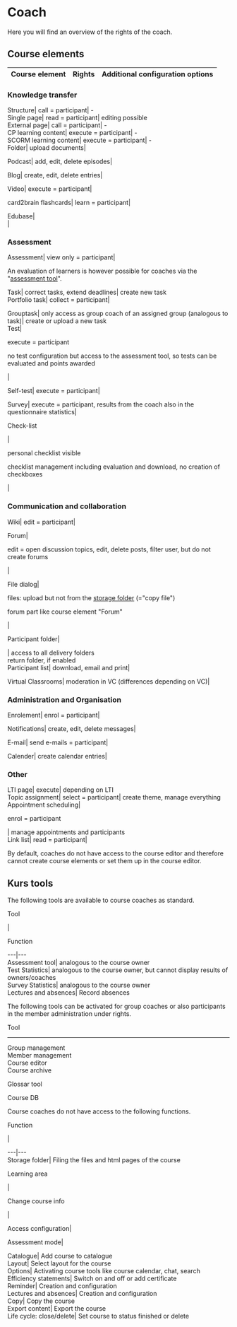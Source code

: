 # Coach

Here you will find an overview of the rights of the coach.

## Course elements

Course element| Rights| Additional configuration options  
---|---|---  
  
### Knowledge transfer  
  
Structure| call = participant| -  
Single page| read = participant| editing possible  
External page| call = participant| -  
CP learning content| execute = participant| -  
SCORM learning content| execute = participant| -  
Folder| upload documents|  
  
Podcast| add, edit, delete episodes|  
  
Blog| create, edit, delete entries|  
  
Video| execute = participant|  
  
card2brain flashcards| learn = participant|  
  
Edubase|  
|  
  
  
### Assessment  
  
Assessment| view only = participant|

An evaluation of learners is however possible for coaches via the "[assessment
tool](Assessment+of+learners.html)".  
  
Task| correct tasks, extend deadlines| create new task  
Portfolio task| collect = participant|  
  
Grouptask| only access as group coach of an assigned group (analogous to
task)| create or upload a new task  
Test|

execute = participant

no test configuration but access to the assessment tool, so tests can be
evaluated and points awarded

|  
  
Self-test| execute = participant|  
  
Survey| execute = participant, results from the coach also in the
questionnaire statistics|  
  
  
Check-list

|

personal checklist visible

checklist management including evaluation and download, no creation of
checkboxes

|  
  
  
### Communication and collaboration  
  
Wiki| edit = participant|  
  
Forum|

edit = open discussion topics, edit, delete posts, filter user, but do not
create forums

|  
  
File dialog|

files: upload but not from the [storage folder](Using+Course+Tools.html)
(="copy file")

forum part like course element "Forum"

|  
  
Participant folder|

  

| access to all delivery folders  
return folder, if enabled  
Participant list| download, email and print|  
  
Virtual Classrooms| moderation in VC (differences depending on VC)|  
  
  
### Administration and Organisation  
  
Enrolement| enrol = participant|  
  
Notifications| create, edit, delete messages|  
  
E-mail| send e-mails = participant|  
  
Calender| create calendar entries|  
  
  
### Other  
  
LTI page| execute| depending on LTI  
Topic assignment| select = participant| create theme, manage everything  
Appointment scheduling|

enrol = participant

| manage appointments and participants  
Link list| read = participant|  
  
  
By default, coaches do not have access to the course editor and therefore
cannot create course elements or set them up in the course editor.

## Kurs tools

The following tools are available to course coaches as standard.

Tool

|

Function  
  
---|---  
Assessment tool| analogous to the course owner  
Test Statistics| analogous to the course owner, but cannot display results of
owners/coaches  
Survey Statistics| analogous to the course owner  
Lectures and absences| Record absences  
  
The following tools can be activated for group coaches or also participants in
the member administration under rights.

Tool  
  
---  
Group management  
Member management  
Course editor  
Course archive  
  
Glossar tool  
  
Course DB  
  
Course coaches do not have access to the following functions.

Function

|  
  
---|---  
Storage folder| Filing the files and html pages of the course  
  
Learning area

|  
  
  
Change course info

|  
  
Access configuration|  
  
Assessment mode|  
  
Catalogue| Add course to catalogue  
Layout| Select layout for the course  
Options| Activating course tools like course calendar, chat, search  
Efficiency statements| Switch on and off or add certificate  
Reminder| Creation and configuration  
Lectures and absences| Creation and configuration  
Copy| Copy the course  
Export content| Export the course  
Life cycle: close/delete| Set course to status finished or delete  
  
  

  

  

